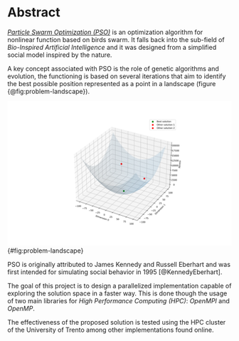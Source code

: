 # Abstract
[*Particle Swarm Optimization (PSO)*](https://doi.org/10.1109/ICNN.1995.488968) is an optimization algorithm for nonlinear function based on birds swarm. It falls back into the sub-field of *Bio-Inspired Artificial Intelligence* and it was designed from a simplified social model inspired by the nature.

A key concept associated with PSO is the role of genetic algorithms and evolution, the functioning is based on several iterations that aim to identify the best possible position represented as a point in a landscape (figure {@fig:problem-landscape}).

![Solution landscape with best possible solution represented in green](./images/solution_landscape.png){#fig:problem-landscape}

PSO is originally attributed to James Kennedy and Russell Eberhart and was first intended for simulating social behavior in 1995 [@KennedyEberhart].

The goal of this project is to design a parallelized implementation capable of exploring the solution space in a faster way. This is done though the usage of two main libraries for *High Performance Computing (HPC)*: *OpenMPI* and *OpenMP*.

The effectiveness of the proposed solution is tested using the HPC cluster of the University of Trento among other implementations found online.
